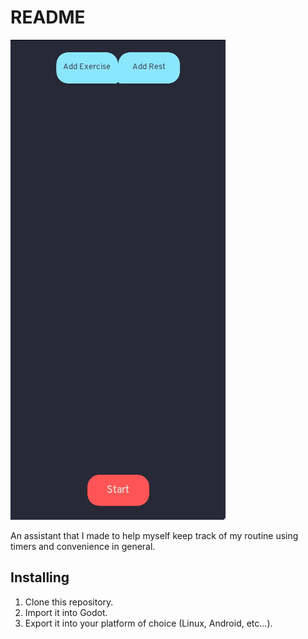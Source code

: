 # README

![](preview.gif)

An assistant that I made to help myself keep track of my routine using timers and convenience in general.

## Installing

1. Clone this repository.
2. Import it into Godot.
3. Export it into your platform of choice (Linux, Android, etc...).
